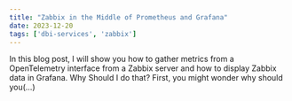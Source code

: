 ```yaml
---
title: "Zabbix in the Middle of Prometheus and Grafana"
date: 2023-12-20
tags: ['dbi-services', 'zabbix']
---
```

In this blog post, I will show you how to gather metrics from a OpenTelemetry interface from a Zabbix server and how to display Zabbix data in Grafana. Why Should I do that? First, you might wonder why should you(…)